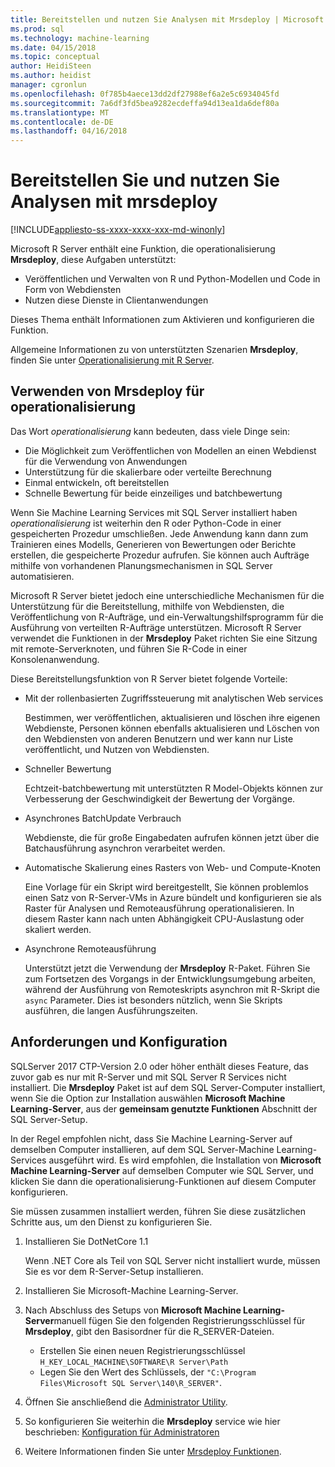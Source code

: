 ```yaml
---
title: Bereitstellen und nutzen Sie Analysen mit Mrsdeploy | Microsoft Docs
ms.prod: sql
ms.technology: machine-learning
ms.date: 04/15/2018
ms.topic: conceptual
author: HeidiSteen
ms.author: heidist
manager: cgronlun
ms.openlocfilehash: 0f785b4aece13dd2df27988ef6a2e5c6934045fd
ms.sourcegitcommit: 7a6df3fd5bea9282ecdeffa94d13ea1da6def80a
ms.translationtype: MT
ms.contentlocale: de-DE
ms.lasthandoff: 04/16/2018
---
```

# <a name="deploy-and-consume-analytics-using-mrsdeploy"></a>Bereitstellen Sie und nutzen Sie Analysen mit mrsdeploy
[!INCLUDE[appliesto-ss-xxxx-xxxx-xxx-md-winonly](../includes/appliesto-ss-xxxx-xxxx-xxx-md-winonly.md)]

Microsoft R Server enthält eine Funktion, die operationalisierung **Mrsdeploy**, diese Aufgaben unterstützt:

+ Veröffentlichen und Verwalten von R und Python-Modellen und Code in Form von Webdiensten
+ Nutzen diese Dienste in Clientanwendungen

Dieses Thema enthält Informationen zum Aktivieren und konfigurieren die Funktion.

Allgemeine Informationen zu von unterstützten Szenarien **Mrsdeploy**, finden Sie unter [Operationalisierung mit R Server](https://docs.microsoft.com/r-server/what-is-operationalization).

## <a name="using-mrsdeploy-for-operationalization"></a>Verwenden von Mrsdeploy für operationalisierung

Das Wort *operationalisierung* kann bedeuten, dass viele Dinge sein:

+ Die Möglichkeit zum Veröffentlichen von Modellen an einen Webdienst für die Verwendung von Anwendungen
+ Unterstützung für die skalierbare oder verteilte Berechnung
+ Einmal entwickeln, oft bereitstellen
+ Schnelle Bewertung für beide einzeiliges und batchbewertung

Wenn Sie Machine Learning Services mit SQL Server installiert haben *operationalisierung* ist weiterhin den R oder Python-Code in einer gespeicherten Prozedur umschließen. Jede Anwendung kann dann zum Trainieren eines Modells, Generieren von Bewertungen oder Berichte erstellen, die gespeicherte Prozedur aufrufen. Sie können auch Aufträge mithilfe von vorhandenen Planungsmechanismen in SQL Server automatisieren.

Microsoft R Server bietet jedoch eine unterschiedliche Mechanismen für die Unterstützung für die Bereitstellung, mithilfe von Webdiensten, die Veröffentlichung von R-Aufträge, und ein-Verwaltungshilfsprogramm für die Ausführung von verteilten R-Aufträge unterstützen. Microsoft R Server verwendet die Funktionen in der **Mrsdeploy** Paket richten Sie eine Sitzung mit remote-Serverknoten, und führen Sie R-Code in einer Konsolenanwendung.

Diese Bereitstellungsfunktion von R Server bietet folgende Vorteile:

+ Mit der rollenbasierten Zugriffssteuerung mit analytischen Web services

    Bestimmen, wer veröffentlichen, aktualisieren und löschen ihre eigenen Webdienste, Personen können ebenfalls aktualisieren und Löschen von den Webdiensten von anderen Benutzern und wer kann nur Liste veröffentlicht, und Nutzen von Webdiensten.

+ Schneller Bewertung
  
  Echtzeit-batchbewertung mit unterstützten R Model-Objekts können zur Verbesserung der Geschwindigkeit der Bewertung der Vorgänge.

+ Asynchrones BatchUpdate Verbrauch

  Webdienste, die für große Eingabedaten aufrufen können jetzt über die Batchausführung asynchron verarbeitet werden.

+ Automatische Skalierung eines Rasters von Web- und Compute-Knoten

  Eine Vorlage für ein Skript wird bereitgestellt, Sie können problemlos einen Satz von R-Server-VMs in Azure bündelt und konfigurieren sie als Raster für Analysen und Remoteausführung operationalisieren. In diesem Raster kann nach unten Abhängigkeit CPU-Auslastung oder skaliert werden.

+ Asynchrone Remoteausführung

    Unterstützt jetzt die Verwendung der **Mrsdeploy** R-Paket. Führen Sie zum Fortsetzen des Vorgangs in der Entwicklungsumgebung arbeiten, während der Ausführung von Remoteskripts asynchron mit R-Skript die `async` Parameter. Dies ist besonders nützlich, wenn Sie Skripts ausführen, die langen Ausführungszeiten.

## <a name="requirements-and-configuration"></a>Anforderungen und Konfiguration

SQLServer 2017 CTP-Version 2.0 oder höher enthält dieses Feature, das zuvor gab es nur mit R-Server und mit SQL Server R Services nicht installiert. Die **Mrsdeploy** Paket ist auf dem SQL Server-Computer installiert, wenn Sie die Option zur Installation auswählen **Microsoft Machine Learning-Server**, aus der **gemeinsam genutzte Funktionen** Abschnitt der SQL Server-Setup.

In der Regel empfohlen nicht, dass Sie Machine Learning-Server auf demselben Computer installieren, auf dem SQL Server-Machine Learning-Services ausgeführt wird. Es wird empfohlen, die Installation von **Microsoft Machine Learning-Server** auf demselben Computer wie SQL Server, und klicken Sie dann die operationalisierung-Funktionen auf diesem Computer konfigurieren.

Sie müssen zusammen installiert werden, führen Sie diese zusätzlichen Schritte aus, um den Dienst zu konfigurieren Sie.

1. Installieren Sie DotNetCore 1.1

    Wenn .NET Core als Teil von SQL Server nicht installiert wurde, müssen Sie es vor dem R-Server-Setup installieren.

2. Installieren Sie Microsoft-Machine Learning-Server.

3. Nach Abschluss des Setups von **Microsoft Machine Learning-Server**manuell fügen Sie den folgenden Registrierungsschlüssel für **Mrsdeploy**, gibt den Basisordner für die R_SERVER-Dateien. 

    + Erstellen Sie einen neuen Registrierungsschlüssel `H_KEY_LOCAL_MACHINE\SOFTWARE\R Server\Path`
    + Legen Sie den Wert des Schlüssels, der `"C:\Program Files\Microsoft SQL Server\140\R_SERVER"`.

4. Öffnen Sie anschließend die [Administrator Utility](https://docs.microsoft.com/r-server/operationalize/configure-use-admin-utility).

5. So konfigurieren Sie weiterhin die **Mrsdeploy** service wie hier beschrieben: [Konfiguration für Administratoren](https://docs.microsoft.com/r-server/operationalize/configure-start-for-administrators)

6. Weitere Informationen finden Sie unter [Mrsdeploy Funktionen](https://docs.microsoft.com/r-server/r-reference/mrsdeploy/mrsdeploy-package).
